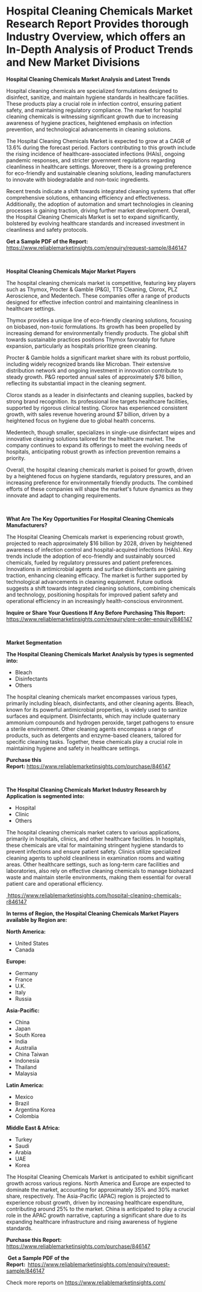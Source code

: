 <p><h1>Hospital Cleaning Chemicals Market Research Report Provides thorough Industry Overview, which offers an In-Depth Analysis of Product Trends and New Market Divisions</h1></p><p><strong>Hospital Cleaning Chemicals Market Analysis and Latest Trends</strong></p>
<p><p>Hospital cleaning chemicals are specialized formulations designed to disinfect, sanitize, and maintain hygiene standards in healthcare facilities. These products play a crucial role in infection control, ensuring patient safety, and maintaining regulatory compliance. The market for hospital cleaning chemicals is witnessing significant growth due to increasing awareness of hygiene practices, heightened emphasis on infection prevention, and technological advancements in cleaning solutions.</p><p>The Hospital Cleaning Chemicals Market is expected to grow at a CAGR of 13.6% during the forecast period. Factors contributing to this growth include the rising incidence of healthcare-associated infections (HAIs), ongoing pandemic responses, and stricter government regulations regarding cleanliness in healthcare settings. Moreover, there is a growing preference for eco-friendly and sustainable cleaning solutions, leading manufacturers to innovate with biodegradable and non-toxic ingredients.</p><p>Recent trends indicate a shift towards integrated cleaning systems that offer comprehensive solutions, enhancing efficiency and effectiveness. Additionally, the adoption of automation and smart technologies in cleaning processes is gaining traction, driving further market development. Overall, the Hospital Cleaning Chemicals Market is set to expand significantly, bolstered by evolving healthcare standards and increased investment in cleanliness and safety protocols.</p></p>
<p><strong>Get a Sample PDF of the Report:&nbsp;</strong> <a href="https://www.reliablemarketinsights.com/enquiry/request-sample/846147?utm_campaign=2120&utm_medium=2&utm_source=Github&utm_content=ia&utm_term=30012025&utm_id=hospital-cleaning-chemicals">https://www.reliablemarketinsights.com/enquiry/request-sample/846147</a></p>
<p>&nbsp;</p>
<p><strong>Hospital Cleaning Chemicals Major Market Players</strong></p>
<p><p>The hospital cleaning chemicals market is competitive, featuring key players such as Thymox, Procter & Gamble (P&G), TTS Cleaning, Clorox, PLZ Aeroscience, and Medentech. These companies offer a range of products designed for effective infection control and maintaining cleanliness in healthcare settings.</p><p>Thymox provides a unique line of eco-friendly cleaning solutions, focusing on biobased, non-toxic formulations. Its growth has been propelled by increasing demand for environmentally friendly products. The global shift towards sustainable practices positions Thymox favorably for future expansion, particularly as hospitals prioritize green cleaning.</p><p>Procter & Gamble holds a significant market share with its robust portfolio, including widely recognized brands like Microban. Their extensive distribution network and ongoing investment in innovation contribute to steady growth. P&G reported annual sales of approximately $76 billion, reflecting its substantial impact in the cleaning segment.</p><p>Clorox stands as a leader in disinfectants and cleaning supplies, backed by strong brand recognition. Its professional line targets healthcare facilities, supported by rigorous clinical testing. Clorox has experienced consistent growth, with sales revenue hovering around $7 billion, driven by a heightened focus on hygiene due to global health concerns.</p><p>Medentech, though smaller, specializes in single-use disinfectant wipes and innovative cleaning solutions tailored for the healthcare market. The company continues to expand its offerings to meet the evolving needs of hospitals, anticipating robust growth as infection prevention remains a priority.</p><p>Overall, the hospital cleaning chemicals market is poised for growth, driven by a heightened focus on hygiene standards, regulatory pressures, and an increasing preference for environmentally friendly products. The combined efforts of these companies will shape the market's future dynamics as they innovate and adapt to changing requirements.</p></p>
<p>&nbsp;</p>
<p><strong>What Are The Key Opportunities For Hospital Cleaning Chemicals Manufacturers?</strong></p>
<p><p>The Hospital Cleaning Chemicals market is experiencing robust growth, projected to reach approximately $16 billion by 2028, driven by heightened awareness of infection control and hospital-acquired infections (HAIs). Key trends include the adoption of eco-friendly and sustainably sourced chemicals, fueled by regulatory pressures and patient preferences. Innovations in antimicrobial agents and surface disinfectants are gaining traction, enhancing cleaning efficacy. The market is further supported by technological advancements in cleaning equipment. Future outlook suggests a shift towards integrated cleaning solutions, combining chemicals and technology, positioning hospitals for improved patient safety and operational efficiency in an increasingly health-conscious environment.</p></p>
<p><strong>Inquire or Share Your Questions If Any Before Purchasing This Report:</strong> <a href="https://www.reliablemarketinsights.com/enquiry/pre-order-enquiry/846147?utm_campaign=2120&utm_medium=2&utm_source=Github&utm_content=ia&utm_term=30012025&utm_id=hospital-cleaning-chemicals">https://www.reliablemarketinsights.com/enquiry/pre-order-enquiry/846147</a></p>
<p>&nbsp;</p>
<p><strong>Market Segmentation</strong></p>
<p><strong>The Hospital Cleaning Chemicals Market Analysis by types is segmented into:</strong></p>
<p><ul><li>Bleach</li><li>Disinfectants</li><li>Others</li></ul></p>
<p><p>The hospital cleaning chemicals market encompasses various types, primarily including bleach, disinfectants, and other cleaning agents. Bleach, known for its powerful antimicrobial properties, is widely used to sanitize surfaces and equipment. Disinfectants, which may include quaternary ammonium compounds and hydrogen peroxide, target pathogens to ensure a sterile environment. Other cleaning agents encompass a range of products, such as detergents and enzyme-based cleaners, tailored for specific cleaning tasks. Together, these chemicals play a crucial role in maintaining hygiene and safety in healthcare settings.</p></p>
<p><strong>Purchase this Report:&nbsp;</strong><a href="https://www.reliablemarketinsights.com/purchase/846147?utm_campaign=2120&utm_medium=2&utm_source=Github&utm_content=ia&utm_term=30012025&utm_id=hospital-cleaning-chemicals">https://www.reliablemarketinsights.com/purchase/846147</a></p>
<p>&nbsp;</p>
<p><strong>The Hospital Cleaning Chemicals Market Industry Research by Application is segmented into:</strong></p>
<p><ul><li>Hospital</li><li>Clinic</li><li>Others</li></ul></p>
<p><p>The hospital cleaning chemicals market caters to various applications, primarily in hospitals, clinics, and other healthcare facilities. In hospitals, these chemicals are vital for maintaining stringent hygiene standards to prevent infections and ensure patient safety. Clinics utilize specialized cleaning agents to uphold cleanliness in examination rooms and waiting areas. Other healthcare settings, such as long-term care facilities and laboratories, also rely on effective cleaning chemicals to manage biohazard waste and maintain sterile environments, making them essential for overall patient care and operational efficiency.</p></p>
<p><a href="https://www.reliablemarketinsights.com/hospital-cleaning-chemicals-r846147?utm_campaign=2120&utm_medium=2&utm_source=Github&utm_content=ia&utm_term=30012025&utm_id=hospital-cleaning-chemicals">&nbsp;https://www.reliablemarketinsights.com/hospital-cleaning-chemicals-r846147</a></p>
<p><strong>In terms of Region, the Hospital Cleaning Chemicals Market Players available by Region are:</strong></p>
<p>
    <p> <strong> North America: </strong>
        <ul>
            <li>United States</li>
            <li>Canada</li>
        </ul>
        </p> 
    <p> <strong> Europe: </strong>
        <ul>
            <li>Germany</li>
            <li>France</li>
            <li>U.K.</li>
            <li>Italy</li>
            <li>Russia</li>
        </ul>
        </p> 
    <p> <strong> Asia-Pacific: </strong>
        <ul>
            <li>China</li>
            <li>Japan</li>
            <li>South Korea</li>
            <li>India</li>
            <li>Australia</li>
            <li>China Taiwan</li>
            <li>Indonesia</li>
            <li>Thailand</li>
            <li>Malaysia</li>
        </ul>
        </p> 
    <p> <strong> Latin America: </strong>
        <ul>
            <li>Mexico</li>
            <li>Brazil</li>
            <li>Argentina Korea</li>
            <li>Colombia</li>
        </ul>
        </p> 
    <p> <strong> Middle East & Africa: </strong>
        <ul>
            <li>Turkey</li>
            <li>Saudi</li>
            <li>Arabia</li>
            <li>UAE</li>
            <li>Korea</li>
        </ul>
    </p>
    </p>
<p><p>The Hospital Cleaning Chemicals Market is anticipated to exhibit significant growth across various regions. North America and Europe are expected to dominate the market, accounting for approximately 35% and 30% market share, respectively. The Asia-Pacific (APAC) region is projected to experience robust growth, driven by increasing healthcare expenditure, contributing around 25% to the market. China is anticipated to play a crucial role in the APAC growth narrative, capturing a significant share due to its expanding healthcare infrastructure and rising awareness of hygiene standards.</p></p>
<p><strong>Purchase this Report: </strong><a href="https://www.reliablemarketinsights.com/purchase/846147?utm_campaign=2120&utm_medium=2&utm_source=Github&utm_content=ia&utm_term=30012025&utm_id=hospital-cleaning-chemicals">https://www.reliablemarketinsights.com/purchase/846147</a></p>
<p>&nbsp;<strong>Get a Sample PDF of the Report:&nbsp;&nbsp;</strong><a href="https://www.reliablemarketinsights.com/enquiry/request-sample/846147?utm_campaign=2120&utm_medium=2&utm_source=Github&utm_content=ia&utm_term=30012025&utm_id=hospital-cleaning-chemicals">https://www.reliablemarketinsights.com/enquiry/request-sample/846147</a></p>
<p><strong></strong></p>
<p>Check more reports on <a href="https://www.reliablemarketinsights.com/?utm_campaign=2120&utm_medium=2&utm_source=Github&utm_content=ia&utm_term=30012025&utm_id=hospital-cleaning-chemicals">https://www.reliablemarketinsights.com/</a></p>